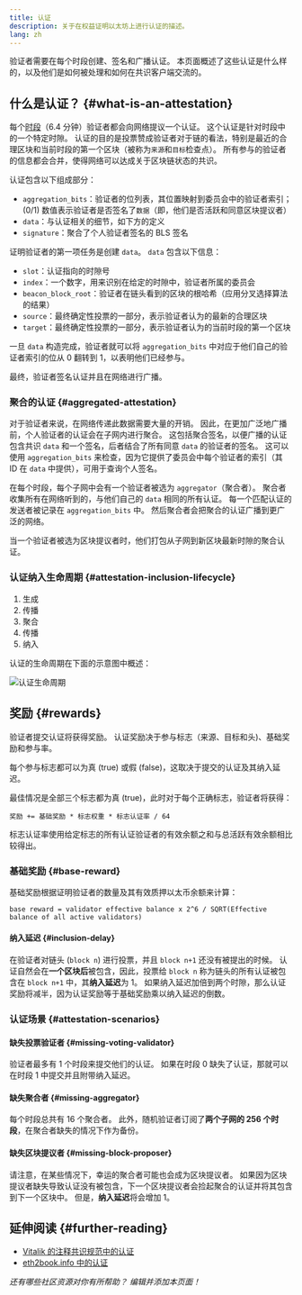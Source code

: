 ```yaml
---
title: 认证
description: 关于在权益证明以太坊上进行认证的描述。
lang: zh
---
```


验证者需要在每个时段创建、签名和广播认证。 本页面概述了这些认证是什么样的，以及他们是如何被处理和如何在共识客户端交流的。

## 什么是认证？ {#what-is-an-attestation}

每个[时段](/glossary/#epoch)（6.4 分钟）验证者都会向网络提议一个认证。 这个认证是针对时段中的一个特定时隙。 认证的目的是投票赞成验证者对于链的看法，特别是最近的合理区块和当前时段的第一个区块（被称为`来源`和`目标`检查点）。 所有参与的验证者的信息都会合并，使得网络可以达成关于区块链状态的共识。

认证包含以下组成部分：

- `aggregation_bits`：验证者的位列表，其位置映射到委员会中的验证者索引；(0/1) 数值表示验证者是否签名了`数据`（即，他们是否活跃和同意区块提议者）
- `data`：与认证相关的细节，如下方的定义
- `signature`：聚合了个人验证者签名的 BLS 签名

证明验证者的第一项任务是创建 `data`。 `data` 包含以下信息：

- `slot`：认证指向的时隙号
- `index`：一个数字，用来识别在给定的时隙中，验证者所属的委员会
- `beacon_block_root`：验证者在链头看到的区块的根哈希（应用分叉选择算法的结果）
- `source`：最终确定性投票的一部分，表示验证者认为的最新的合理区块
- `target`：最终确定性投票的一部分，表示验证者认为的当前时段的第一个区块

一旦 `data` 构造完成，验证者就可以将 `aggregation_bits` 中对应于他们自己的验证者索引的位从 0 翻转到 1，以表明他们已经参与。

最终，验证者签名认证并且在网络进行广播。

### 聚合的认证 {#aggregated-attestation}

对于验证者来说，在网络传递此数据需要大量的开销。 因此，在更加广泛地广播前，个人验证者的认证会在子网内进行聚合。 这包括聚合签名，以便广播的认证包含共识 `data` 和一个签名，后者结合了所有同意 `data` 的验证者的签名。 这可以使用 `aggregation_bits` 来检查，因为它提供了委员会中每个验证者的索引（其 ID 在 `data` 中提供），可用于查询个人签名。

在每个时段，每个子网中会有一个验证者被选为 `aggregator`（聚合者）。 聚合者收集所有在网络听到的，与他们自己的 `data` 相同的所有认证。 每一个匹配认证的发送者被记录在 `aggregation_bits` 中。 然后聚合者会把聚合的认证广播到更广泛的网络。

当一个验证者被选为区块提议者时，他们打包从子网到新区块最新时隙的聚合认证。

### 认证纳入生命周期 {#attestation-inclusion-lifecycle}

1. 生成
2. 传播
3. 聚合
4. 传播
5. 纳入

认证的生命周期在下面的示意图中概述：

![认证生命周期](./attestation_schematic.png)

## 奖励 {#rewards}

验证者提交认证将获得奖励。 认证奖励决于参与标志（来源、目标和头)、基础奖励和参与率。

每个参与标志都可以为真 (true) 或假 (false)，这取决于提交的认证及其纳入延迟。

最佳情况是全部三个标志都为真 (true)，此时对于每个正确标志，验证者将获得：

`奖励 += 基础奖励 * 标志权重 * 标志认证率 / 64`

标志认证率使用给定标志的所有认证验证者的有效余额之和与总活跃有效余额相比较得出。

### 基础奖励 {#base-reward}

基础奖励根据证明验证者的数量及其有效质押以太币余额来计算：

`base reward = validator effective balance x 2^6 / SQRT(Effective balance of all active validators)`

#### 纳入延迟 {#inclusion-delay}

在验证者对链头 (`block n`) 进行投票，并且 `block n+1` 还没有被提出的时候。 认证自然会在**一个区块后**被包含，因此，投票给 `block n` 称为链头的所有认证被包含在 `block n+1` 中，其**纳入延迟**为 1。 如果纳入延迟加倍到两个时隙，那么认证奖励将减半，因为认证奖励等于基础奖励乘以纳入延迟的倒数。

### 认证场景 {#attestation-scenarios}

#### 缺失投票验证者 {#missing-voting-validator}

验证者最多有 1 个时段来提交他们的认证。 如果在时段 0 缺失了认证，那就可以在时段 1 中提交并且附带纳入延迟。

#### 缺失聚合者 {#missing-aggregator}

每个时段总共有 16 个聚合者。 此外，随机验证者订阅了**两个子网的 256 个时段**，在聚合者缺失的情况下作为备份。

#### 缺失区块提议者 {#missing-block-proposer}

请注意，在某些情况下，幸运的聚合者可能也会成为区块提议者。 如果因为区块提议者缺失导致认证没有被包含，下一个区块提议者会捡起聚合的认证并将其包含到下一个区块中。 但是，**纳入延迟**将会增加 1。

## 延伸阅读 {#further-reading}

- [Vitalik 的注释共识规范中的认证](https://github.com/Nephele/annotated-spec/blob/master/phase0/beacon-chain.md#attestationdata)
- [eth2book.info 中的认证](https://eth2book.info/altair/part3/containers/dependencies#attestationdata)

_还有哪些社区资源对你有所帮助？ 编辑并添加本页面！_
